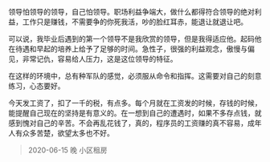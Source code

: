 领导怕领导的领导，自己怕领导。职场利益争端大，做什么都得符合领导的绝对利益，工作只是赚钱，不需要争的你死我活，吵的脸红耳赤，能退让就退让吧。

可以说，我毕业后遇到的第一个领导不是我欣赏的领导，但是我得适应他。起码他在待遇和早起的培养上给予了足够的时间。急性子，很强的利益观念，傲慢与偏见，非常记仇，容易给人压力，这是这位领导的特征。

在这样的环境中，总有种军队的感觉，必须服从命令和指挥。这需要对自己的刻意练习，心态要好。

今天发工资了，扣了一千的税，有点多。每个月就在工资发的时候，存钱的时候，能提醒自己现在的坚持是有意义的。在一想到自己的遭遇时，如果不多存点钱，就感到愧对自己的辛苦。不会再乱花钱了，真的，程序员的工资赚的真不容易，成年人有众多苦楚，欲望太多也不好。

> 2020-06-15 晚 小区租房  
